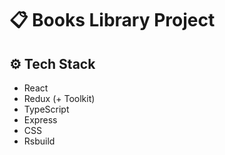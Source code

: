 # 📋 Books Library Project

## ⚙️ Tech Stack

- React
- Redux (+ Toolkit)
- TypeScript
- Express
- CSS
- Rsbuild
